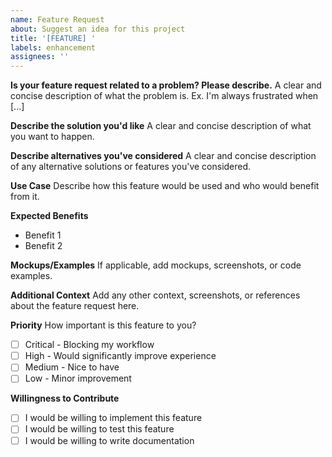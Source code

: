 ```yaml
---
name: Feature Request
about: Suggest an idea for this project
title: '[FEATURE] '
labels: enhancement
assignees: ''
---
```


**Is your feature request related to a problem? Please describe.**
A clear and concise description of what the problem is. Ex. I'm always frustrated when [...]

**Describe the solution you'd like**
A clear and concise description of what you want to happen.

**Describe alternatives you've considered**
A clear and concise description of any alternative solutions or features you've considered.

**Use Case**
Describe how this feature would be used and who would benefit from it.

**Expected Benefits**
- Benefit 1
- Benefit 2

**Mockups/Examples**
If applicable, add mockups, screenshots, or code examples.

**Additional Context**
Add any other context, screenshots, or references about the feature request here.

**Priority**
How important is this feature to you?
- [ ] Critical - Blocking my workflow
- [ ] High - Would significantly improve experience
- [ ] Medium - Nice to have
- [ ] Low - Minor improvement

**Willingness to Contribute**
- [ ] I would be willing to implement this feature
- [ ] I would be willing to test this feature
- [ ] I would be willing to write documentation

